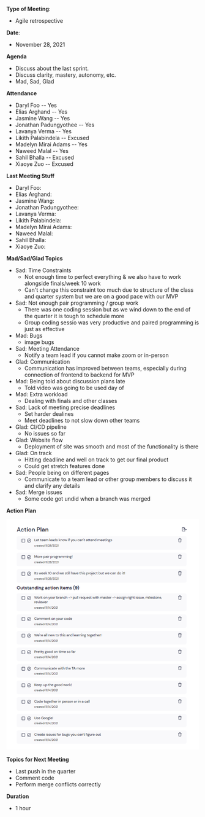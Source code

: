 **Type of Meeting**:  
- Agile retrospective

**Date**:
- November 28, 2021

**Agenda**

- Discuss about the last sprint.
- Discuss clarity, mastery, autonomy, etc.
- Mad, Sad, Glad

**Attendance**
- Daryl Foo               -- Yes
- Elias Arghand           -- Yes
- Jasmine Wang            -- Yes
- Jonathan Padungyothee   -- Yes
- Lavanya Verma           -- Yes
- Likith Palabindela      -- Excused
- Madelyn Mirai Adams     -- Yes
- Naweed Malal            -- Yes
- Sahil Bhalla            -- Excused
- Xiaoye Zuo              -- Excused

**Last Meeting Stuff**
- Daryl Foo:               
- Elias Arghand:           
- Jasmine Wang:            
- Jonathan Padungyothee:   
- Lavanya Verma:           
- Likith Palabindela:     
- Madelyn Mirai Adams:     
- Naweed Malal:            
- Sahil Bhalla:            
- Xiaoye Zuo:       
         
**Mad/Sad/Glad Topics**   
- Sad: Time Constraints
  - Not enough time to perfect everything & we also have to work alongside finals/week 10 work
  - Can't change this constraint too much due to structure of the class and quarter system but we are on a good pace with our MVP
- Sad: Not enough pair programming / group work
  - There was one coding session but as we wind down to the end of the quarter it is tough to schedule more
  - Group coding sessio was very productive and paired programming is just as effective
- Mad: Bugs
  - image bugs
- Sad: Meeting Attendance
  - Notify a team lead if you cannot make zoom or in-person
- Glad: Communication
  - Communication has improved between teams, especially during connection of frontend to backend for MVP
- Mad: Being told about discussion plans late
  - Told video was going to be used day of
- Mad: Extra workload
  - Dealing with finals and other classes
- Sad: Lack of meeting precise deadlines
  - Set harder dealines
  - Meet deadlines to not slow down other teams
- Glad: CI/CD pipeline
  - No issues so far
- Glad: Website flow
  - Deployment of site was smooth and most of the functionality is there
- Glad: On track
  - Hitting deadline and well on track to get our final product
  - Could get stretch features done
- Sad: People being on different pages
  - Communicate to a team lead or other group members to discuss it and clarify any details
- Sad: Merge issues
  - Some code got undid when a branch was merged

**Action Plan**

<img src="ActionPlan2.png">

**Topics for Next Meeting**
- Last push in the quarter
- Comment code
- Perform merge conflicts correctly

**Duration**
- 1 hour
